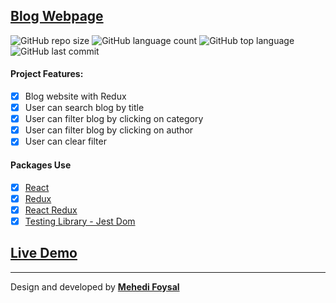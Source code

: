 ## [Blog Webpage](https://mf-blog-redux.netlify.app/)

![GitHub repo size](https://img.shields.io/github/repo-size/MF-Redux-Projects/Blog-Webpage?style=plastic)
![GitHub language count](https://img.shields.io/github/languages/count/MF-Redux-Projects/Blog-Webpage?style=plastic)
![GitHub top language](https://img.shields.io/github/languages/top/MF-Redux-Projects/Blog-Webpage?style=plastic)
![GitHub last commit](https://img.shields.io/github/last-commit/MF-Redux-Projects/Blog-Webpage?color=red&style=plastic)


#### Project Features:

- [x] Blog website with Redux
- [x] User can search blog by title
- [x] User can filter blog by clicking on category
- [x] User can filter blog by clicking on author
- [x] User can clear filter

#### Packages Use
- [x] [React](https://reactjs.org/)
- [x] [Redux](https://redux.js.org/)
- [x] [React Redux](https://react-redux.js.org/)
- [x] [Testing Library - Jest Dom](https://testing-library.com/docs/ecosystem-jest-dom/)

## [Live Demo](https://mf-blog-redux.netlify.app/)

---
Design and developed by **[Mehedi Foysal](https://github.com/mehedifoysal)**